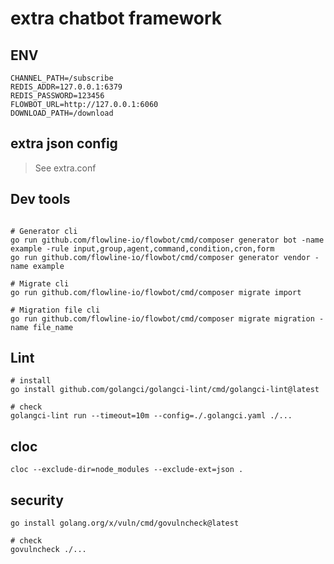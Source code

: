 # extra chatbot framework

## ENV

```shell
CHANNEL_PATH=/subscribe
REDIS_ADDR=127.0.0.1:6379
REDIS_PASSWORD=123456
FLOWBOT_URL=http://127.0.0.1:6060
DOWNLOAD_PATH=/download
```

## extra json config

> See extra.conf

## Dev tools

```shell

# Generator cli
go run github.com/flowline-io/flowbot/cmd/composer generator bot -name example -rule input,group,agent,command,condition,cron,form
go run github.com/flowline-io/flowbot/cmd/composer generator vendor -name example

# Migrate cli
go run github.com/flowline-io/flowbot/cmd/composer migrate import

# Migration file cli
go run github.com/flowline-io/flowbot/cmd/composer migrate migration -name file_name
```

## Lint

```shell
# install
go install github.com/golangci/golangci-lint/cmd/golangci-lint@latest

# check
golangci-lint run --timeout=10m --config=./.golangci.yaml ./...
```

## cloc

```shell
cloc --exclude-dir=node_modules --exclude-ext=json .
```

## security

```shell
go install golang.org/x/vuln/cmd/govulncheck@latest

# check
govulncheck ./...
```
